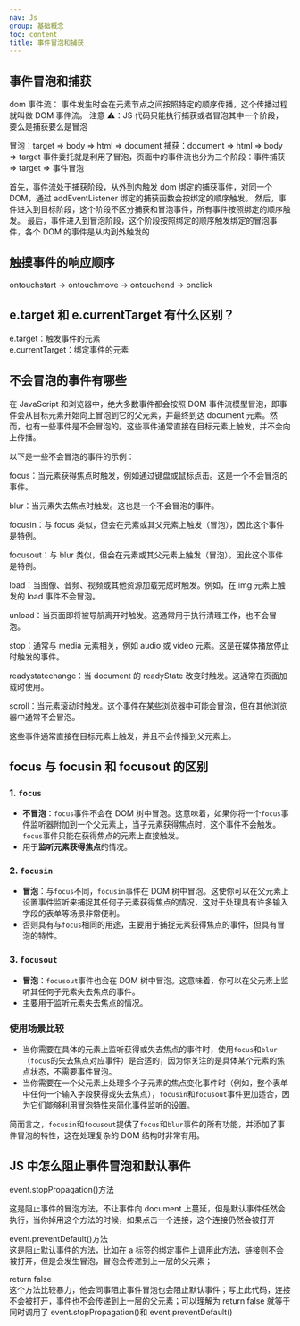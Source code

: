```yaml
---
nav: Js
group: 基础概念
toc: content
title: 事件冒泡和捕获
---
```


## 事件冒泡和捕获

dom 事件流：
事件发生时会在元素节点之间按照特定的顺序传播，这个传播过程就叫做 DOM 事件流。
注意 ⚠️：JS 代码只能执行捕获或者冒泡其中一个阶段，要么是捕获要么是冒泡

冒泡：target => body => html => document
捕获：document => html => body => target
事件委托就是利用了冒泡，页面中的事件流也分为三个阶段：事件捕获 => target => 事件冒泡

首先，事件流处于捕获阶段，从外到内触发 dom 绑定的捕获事件，对同一个 DOM，通过 addEventListener 绑定的捕获函数会按绑定的顺序触发。
然后，事件进入到目标阶段，这个阶段不区分捕获和冒泡事件，所有事件按照绑定的顺序触发。
最后，事件进入到冒泡阶段，这个阶段按照绑定的顺序触发绑定的冒泡事件，各个 DOM 的事件是从内到外触发的

## 触摸事件的响应顺序

ontouchstart -> ontouchmove -> ontouchend -> onclick

## e.target 和 e.currentTarget 有什么区别？

e.target：触发事件的元素  
e.currentTarget：绑定事件的元素

## 不会冒泡的事件有哪些

在 JavaScript 和浏览器中，绝大多数事件都会按照 DOM 事件流模型冒泡，即事件会从目标元素开始向上冒泡到它的父元素，并最终到达 document 元素。然而，也有一些事件是不会冒泡的。这些事件通常直接在目标元素上触发，并不会向上传播。

以下是一些不会冒泡的事件的示例：

focus：当元素获得焦点时触发，例如通过键盘或鼠标点击。这是一个不会冒泡的事件。

blur：当元素失去焦点时触发。这也是一个不会冒泡的事件。

focusin：与 focus 类似，但会在元素或其父元素上触发（冒泡），因此这个事件是特例。

focusout：与 blur 类似，但会在元素或其父元素上触发（冒泡），因此这个事件是特例。

load：当图像、音频、视频或其他资源加载完成时触发。例如，在 img 元素上触发的 load 事件不会冒泡。

unload：当页面即将被导航离开时触发。这通常用于执行清理工作，也不会冒泡。

stop：通常与 media 元素相关，例如 audio 或 video 元素。这是在媒体播放停止时触发的事件。

readystatechange：当 document 的 readyState 改变时触发。这通常在页面加载时使用。

scroll：当元素滚动时触发。这个事件在某些浏览器中可能会冒泡，但在其他浏览器中通常不会冒泡。

这些事件通常直接在目标元素上触发，并且不会传播到父元素上。

## focus 与 focusin 和 focusout 的区别

### 1. `focus`

- **不冒泡**：`focus`事件不会在 DOM 树中冒泡。这意味着，如果你将一个`focus`事件监听器附加到一个父元素上，当子元素获得焦点时，这个事件不会触发。`focus`事件只能在获得焦点的元素上直接触发。
- 用于**监听元素获得焦点**的情况。

### 2. `focusin`

- **冒泡**：与`focus`不同，`focusin`事件在 DOM 树中冒泡。这使你可以在父元素上设置事件监听来捕捉其任何子元素获得焦点的情况，这对于处理具有许多输入字段的表单等场景非常便利。
- 否则具有与`focus`相同的用途，主要用于捕捉元素获得焦点的事件，但具有冒泡的特性。

### 3. `focusout`

- **冒泡**：`focusout`事件也会在 DOM 树中冒泡。这意味着，你可以在父元素上监听其任何子元素失去焦点的事件。
- 主要用于监听元素失去焦点的情况。

### 使用场景比较

- 当你需要在具体的元素上监听获得或失去焦点的事件时，使用`focus`和`blur`（`focus`的失去焦点对应事件）是合适的，因为你关注的是具体某个元素的焦点状态，不需要事件冒泡。
- 当你需要在一个父元素上处理多个子元素的焦点变化事件时（例如，整个表单中任何一个输入字段获得或失去焦点），`focusin`和`focusout`事件更加适合，因为它们能够利用冒泡特性来简化事件监听的设置。

简而言之，`focusin`和`focusout`提供了`focus`和`blur`事件的所有功能，并添加了事件冒泡的特性，这在处理复杂的 DOM 结构时非常有用。

## JS 中怎么阻止事件冒泡和默认事件

event.stopPropagation()方法

这是阻止事件的冒泡方法，不让事件向 document 上蔓延，但是默认事件任然会执行，当你掉用这个方法的时候，如果点击一个连接，这个连接仍然会被打开

event.preventDefault()方法  
这是阻止默认事件的方法，比如在 a 标签的绑定事件上调用此方法，链接则不会被打开，但是会发生冒泡，冒泡会传递到上一层的父元素；

return false  
这个方法比较暴力，他会同事阻止事件冒泡也会阻止默认事件；写上此代码，连接不会被打开，事件也不会传递到上一层的父元素；可以理解为 return false 就等于同时调用了 event.stopPropagation()和 event.preventDefault()
